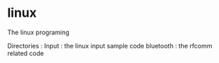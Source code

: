 linux
=====

The linux programing

Directories :
            Input : the linux input sample code
            bluetooth : the rfcomm related code 